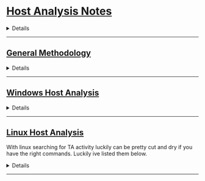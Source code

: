 # **<ins>Host Analysis Notes</ins>**
<details>

    [] Methodology
    [] Windows
        [] Detecting initial access
        [] Detecting Persistence
        [] Detecting Lateral Movement
        [] Detecting Communication
        [] Detecting PrivEsc
        [] Detecting Exfiltration

    [] Linux
        [] Detecting initial access
        [] Detecting Persistence
        [] Detecting Lateral Movement
        [] Detecting Communication
        [] Detecting PrivEsc
        [] Detecting Exfiltration
</details>

----------------------------------------------------------------------------
## **<ins>General Methodology</ins>**

<details>


</details>

----------------------------------------------------------------------------
## **<ins>Windows Host Analysis</ins>**

<details>

### **Increasing Visablilty and Host Logging**
Audit Policies
>Audit Policies are used to dictate which security related events are recorded. They can be used to record telemerty on activity like account logon events, Account Management, System events, Privilege use, And much more

```
[] 1. Launch Secpol.msc
[] 2. Local Policies > Audit Policies > enable auditing on all items
[] 3. Advanced Audit Policy Configuration > enable Auditing on all items
```
    
Process Visibility
>Increasing Process visability and enabling Process creation events to be recorded will allow for tracking of process creation and aid in the detection of TA activity.

```
[] 1. Launch Secpol.msc
[] 2. Security Settings > Advanced Audit Policy Configuration > System Audit Policies - Local Group Policy Object > Detailed Tracking.
[] 3. Audit Process Creation > Properties
[] 4. Select Config box, select Success, select Failure.
```

### **Tracking Processes**
```
Event Log / Name / Event ID
---------------------------------
Security / Process Creation / 4688

```
When Tracking down Processes the information i like to gather is below

```
[] 1. Who ran it:
[] 2. When did it run:
[] 3. What permissions did it run as:
[] 4. Where did it run From:
[] 5. What did it do:
```




<ins>Detect Me's</ins>

>Powershell to list all processes spawned and display unique Cmdline Args ran

```
$result = Get-WinEvent -FilterHashtable @{LogName="Security";Id=4688;StartTime = (Get-Date).AddDays(-7)} | ForEach-Object {
    $eventXml = ([xml]$_.ToXml()).Event
    $evt = [ordered]@{
        EventDate = [DateTime]$eventXml.System.TimeCreated.SystemTime
        Computer  = $eventXml.System.Computer
    }
    $eventXml.EventData.ChildNodes | ForEach-Object { $evt[$_.Name] = $_.'#text' }
    [PsCustomObject]$evt
}
$cmdCount = @()
Foreach($res in $result.CommandLine){
    $cmdCount += $res
}
$cmdCount | Sort-Object -unique
```

>Powershell to filter windows process creation for powershell instences running
```
Get-WinEvent -FilterHashtable @{
    LogName = 'Security'
    Id = 4688
    StartTime = (Get-Date).AddDays(-7)
} | Select TimeCreated,Id,Message -ExpandProperty Message | Select-String powershell
```

### **Detecting account manipulation**
```
Event Log / Name / Event ID / Scope
--------------------------------------------------
Security / Account Logon Faliure / 4625 / Local
Security / Account Logon Success / 4624 / Local



``` 


### **Detecting initial access**

### **Detecting Persistence**
    
### **Detecting Lateral Movement**
    
### **Detecting Communication**
    
### **Detecting PrivEsc**
    
### **Detecting Exfiltration**

### **Detecting Indicator Removal**

Detecting TA Actions to cover their tracks

```
Event Log / Name / Event ID / Scope
---------------------------------------------------------
Security / Security Event Log is Cleared / 1102 / Domain



``` 


Attackers will clear event logs to decrease the visabliity into actions they preformed.
Below are some methods to do it and may help in identification of these actions

Logs are stored on disk at the following location
```
C:\windows\System32\winevt\logs\
```
that being said the first method you could use if permissions allow is to straight delete that directory.

other cmdline and powershell methods to do so are listed below

>cmd

```
wevtutil cl system
wevtutil cl security
wevtutil cl application

```


<ins>Detect Me's</ins>

> Check to see if event logs where cleared.
```
Get-WinEvent -FilterHashtable @{
    LogName = 'Security'
    Id = 1102
    StartTime = (Get-Date).AddDays(-7)
}
```

</details>

----------------------------------------------------------------------------
## **<ins>Linux Host Analysis</ins>**
With linux searching for TA activity luckily can be pretty cut and dry if you have the right commands. Luckily ive listed them below.

<details>
---------------------------------------------------------------------------------------------

### **Locating Processes and Network Connections**

>List all running processes

```
ps aux
```

>List all running processes running as a specific user

```
ps aux | grep root
```

Lets say we have a process we beleive is planted by the TA. We can start our investigation by using the ```lsof``` command this will give a list of all open files and can be provided the pid of the process we currently have in question

```
lsof -p 12345
```

After analyzing our output here we can now start looking into if network connections are made. in all honesty id really start here. if you can start by using internal to external network connections as a base list to start your querys on then its probably a fair bet since attackers need external to internal connection. This can also reveal more information like what ports are being used, is it a common port? does the port appear to change over time? how often is the process calling back? these are all things we should be able to discover from running and analyzing the below command

```
lsof -i -P -n
```

Looking at our output we can run through a list to help decide whats wonky and whats normal external connection. We can further widdle this list down by checking to see if the list we have has any known IP addresses in it (e.g IP associated to a package manager). If we where able to narrow that down now we can start looking into src and dest ports in use. Does this pairing make sense? do we have a high port to 443? might be indicative of a C2 plant. do we standard protocols being used over non traditional ports they are assigned?




---------------------------------------------------------------------------------------------

### **Detecting initial access**


---------------------------------------------------------------------------------------------   

### **Detecting Persistence**

When detecting persistence on linux its layed out in a great way to create a running bash script to do it. Since linux everything is a file and persistence typically takes avantage of file reference and execution of contents we can make alil enumeration script to help us do this. first we need to understand common locations and what we want to grab out of them. 

>Common Persistence in linux

```
[] 1. Account Creation
[] 2. Cron Jobs
[] 3. 
```
---------------------------------------------------------------------------------------------
**<ins>Account Creation</ins>**

When looking into account creation we can look into to the  ``` /var/log ``` directory
this directoy houses the  ``` /var/log/auth.log ``` file and from here we can grep for ```useradd``` or ```passwd``` commands run to check for account creation and minipulation

> checking for Account Creation
```
sudo cat /var/log/auth.log | grep useradd
```

>checking for Account Modification
```
sudo cat /var/log/auth.log | grep usermod
```
```
sudo cat /var/log/auth.log | grep useradd
```
```
sudo cat /var/log/auth.log | grep passwd
```

Next we can start seeing what shell this user logs in with

>checking spawn shell
```
sudo cat /etc/passwd
```
---------------------------------------------------------------------------------------------
**<ins>Cron Jobs</ins>**



---------------------------------------------------------------------------------------------

### **Detecting Lateral Movement**



----------------------------------------------------------------------------------------------  

### **Detecting Communication**



-----------------------------------------------------------------------------------------------

### **Detecting PrivEsc**


-----------------------------------------------------------------------------------------------

### **Detecting Exfiltration**

-----------------------------------------------------------------------------------------------

</details>

----------------------------------------------------------------------------